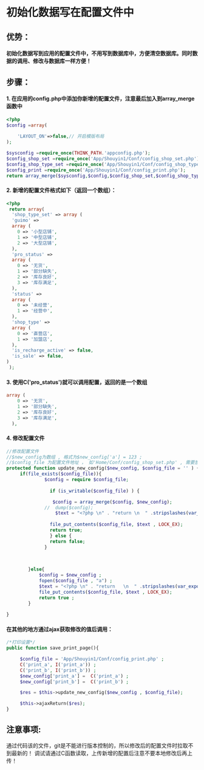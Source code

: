 # 初始化数据写在配置文件中
## 优势：
#### 初始化数据写到应用的配置文件中，不用写到数据库中，方便清空数据库。同时数据的调用、修改与数据库一样方便！

## 步骤：
#### 1. 在应用的config.php中添加你新增的配置文件，注意最后加入到array_merge函数中
```` php
<?php
$config =array(
    
    'LAYOUT_ON'=>false,// 开启模版布局
);

$sysconfig =require_once(THINK_PATH.'appconfig.php');
$config_shop_set =require_once('App/Shouyin1/Conf/config_shop_set.php');
$config_shop_type_set =require_once('App/Shouyin1/Conf/config_shop_type_set.php');
$config_print =require_once('App/Shouyin1/Conf/config_print.php');
return array_merge($sysconfig,$config,$config_shop_set,$config_shop_type_set,$config_print);

````

#### 2. 新增的配置文件格式如下（返回一个数组）：
```` php
<?php 
 return array( 
  'shop_type_set' => array (
  'guimo' => 
  array (
    0 => '小型店铺',
    1 => '中型店铺',
    2 => '大型店铺',
  ),
  'pro_status' => 
  array (
    0 => '无货',
    1 => '部分缺失',
    2 => '库存良好',
    3 => '库存满足',
  ),
  'status' => 
  array (
    0 => '未经营',
    1 => '经营中',
  ),
  'shop_type' => 
  array (
    0 => '直营店',
    1 => '加盟店',
  ),
  'is_recharge_active' => false,
  'is_sale' => false,
) 
 );
````
#### 3. 使用C('pro_status')就可以调用配置，返回的是一个数组
```` php
array (
    0 => '无货',
    1 => '部分缺失',
    2 => '库存良好',
    3 => '库存满足',
  ),
````

#### 4. 修改配置文件
```` php
//修改配置文件
//$new_config为数组 , 格式为$new_config['a'] = 123 ;
//$config_file 为配置文件地址 ， 如'Home/Conf/config_shop_set.php' , 需要放在配置文件下面
protected function update_new_config($new_config, $config_file = '' ) {
     if(file_exists($config_file)){
              $config = require $config_file;
              
                if (is_writable($config_file) ) {

                 $config = array_merge($config, $new_config);
              //  dump($config);
                  $text = "<?php \n" . "return \n  " .stripslashes(var_export($config, true)) . ";"  ;
 
                file_put_contents($config_file, $text , LOCK_EX);
                return true;
                } else {
                return false;
              }
               
                 

        }else{
            $config = $new_config ;
            fopen($config_file , "a") ;
            $text = "<?php \n" . "return   \n  " .stripslashes(var_export($config, true)) . ";"  ;
            file_put_contents($config_file, $text , LOCK_EX);
            return true ;
        }
 
}
````
#### 在其他的地方通过ajax获取修改的值后调用：
```` php
/*打印设置*/
public function save_print_page(){

     $config_file = 'App/Shouyin1/Conf/config_print.php' ; 
     C('print_a', I('print_a')) ;
     C('print_b', I('print_b')) ;
     $new_config['print_a'] =  C('print_a') ; 
     $new_config['print_b'] =  C('print_b') ; 

     $res = $this->update_new_config($new_config , $config_file);

     $this->ajaxReturn($res);
}
````

## 注意事项:
  通过代码该的文件，git是不能进行版本控制的，所以修改后的配置文件时拉取不到最新的！
调试请通过C函数读取，上传新增的配置后注意不要本地修改后再上传！